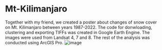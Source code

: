 # Mt-Kilimanjaro
Together with my friend, we created a poster about changes of snow cover on Mt. Kilimanjaro between years 1987-2022.
The code for donwloading, clustering and exporting TIFFs was created in Google Earth Engine. The images were used from Landsat 4, 7 and 8.
The rest of the analysis was conducted using ArcGIS Pro.
![image](https://github.com/user-attachments/assets/2b2bd902-823f-4660-b052-d8aa3fc6150d)


